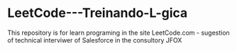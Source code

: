 # LeetCode---Treinando-L-gica
This repository is for learn programing in the site LeetCode.com - sugestion of technical  interviwer of Salesforce in the consultory JFOX
